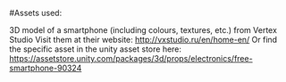 #Assets used:

3D model of a smartphone (including colours, textures, etc.) from Vertex Studio
Visit them at their website: http://vxstudio.ru/en/home-en/
Or find the specific asset in the unity asset store here: https://assetstore.unity.com/packages/3d/props/electronics/free-smartphone-90324

